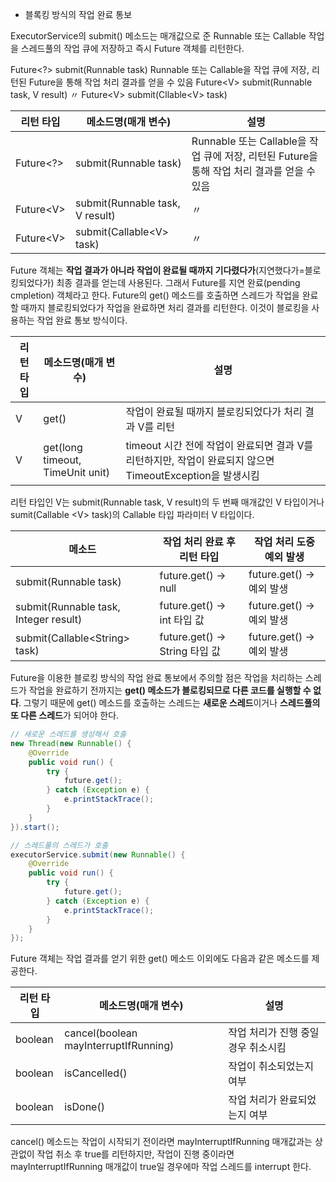 - 블록킹 방식의 작업 완료 통보

ExecutorService의 submit() 메소드는 매개값으로 준 Runnable 또는 Callable 작업을 스레드풀의 작업 큐에 저장하고 즉시 Future 객체를 리턴한다.

Future<?>  submit(Runnable task)  Runnable 또는 Callable을 작업 큐에 저장, 리턴된 Future을 통해 작업 처리 결과를 얻을 수 있음  Future\<V>  submit(Runnable task, V result)  〃  Future\<V>  submit(Cllable\<V> task)  

| 리턴 타입  | 메소드명(매개 변수)             | 설명                                                         |
| ---------- | ------------------------------- | ------------------------------------------------------------ |
| Future<?>  | submit(Runnable task)           | Runnable 또는 Callable을 작업 큐에 저장, 리턴된 Future을 통해 작업 처리 결과를 얻을 수 있음 |
| Future\<V> | submit(Runnable task, V result) | 〃                                                           |
| Future\<V> | submit(Callable\<V> task)       | 〃                                                           |

Future 객체는 **작업 결과가 아니라 작업이 완료될 때까지 기다렸다가**(지연했다가=블로킹되었다가) 최종 결과를 얻는데 사용된다. 그래서 Future를 지연 완료(pending cmpletion) 객체라고 한다. Future의 get() 메소드를 호출하면 스레드가 작업을 완료할 때까지 블로킹되었다가 작업을 완료하면 처리 결과를 리턴한다. 이것이 블로킹을 사용하는 작업 완료 통보 방식이다.

| 리턴 타입 | 메소드명(매개 변수)              | 설명                                                         |
| --------- | -------------------------------- | ------------------------------------------------------------ |
| V         | get()                            | 작업이 완료될 때까지 블로킹되었다가 처리 결과 V를 리턴       |
| V         | get(long timeout, TimeUnit unit) | timeout 시간 전에 작업이 완료되면 결과 V를 리턴하지만, 작업이 완료되지 않으면 TimeoutException을 발생시킴 |

리턴 타입인 V는 submit(Runnable task, V result)의 두 번째 매개값인 V 타입이거나 sumit(Callable \<V> task)의 Callable 타입 파라미터 V 타입이다.

| 메소드                                | 작업 처리 완료 후 리턴 타입    | 작업 처리 도중 예외 발생  |
| ------------------------------------- | ------------------------------ | ------------------------- |
| submit(Runnable task)                 | future.get() -> null           | future.get() -> 예외 발생 |
| submit(Runnable task, Integer result) | future.get() -> int 타입 값    | future.get() -> 예외 발생 |
| submit(Callable\<String> task)        | future.get() -> String 타입 값 | future.get() -> 예외 발생 |

Future을 이용한 블로킹 방식의 작업 완료 통보에서 주의할 점은 작업을 처리하는 스레드가 작업을 완료하기 전까지는 **get() 메소드가 블로킹되므로 다른 코드를 실행할 수 없다**. 그렇기 때문에 get() 메소드를 호출하는 스레드는 **새로운 스레드**이거나 **스레드풀의 또 다른 스레드**가 되어야 한다.

```java
// 새로운 스레드를 생성해서 호출
new Thread(new Runnable() {
	@Override
	public void run() {
		try {
			future.get();
		} catch (Exception e) {
			e.printStackTrace();
		}
	}
}).start();
```

```java
// 스레드풀의 스레드가 호출
executorService.submit(new Runnable() {
	@Override
	public void run() {
		try {
			future.get();
		} catch (Exception e) {
			e.printStackTrace();
		}
	}
});
```

Future 객체는 작업 결과를 얻기 위한 get() 메소드 이외에도 다음과 같은 메소드를 제공한다.

| 리턴 타입 | 메소드명(매개 변수)                   | 설명                                |
| --------- | ------------------------------------- | ----------------------------------- |
| boolean   | cancel(boolean mayInterruptIfRunning) | 작업 처리가 진행 중일 경우 취소시킴 |
| boolean   | isCancelled()                         | 작업이 취소되었는지 여부            |
| boolean   | isDone()                              | 작업 처리가 완료되었는지 여부       |

cancel() 메소드는 작업이 시작되기 전이라면 mayInterruptIfRunning 매개값과는 상관없이 작업 취소 후 true를 리턴하지만, 작업이 진행 중이라면 mayInterruptIfRunning 매개값이 true일 경우에마 작업 스레드를 interrupt 한다.
